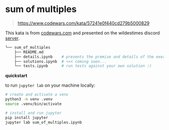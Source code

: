# sum of multiples

> https://www.codewars.com/kata/57241e0f440cd279b5000829

This kata is from [codewars.com](https://www.codewars.com)
and presented on the wildestimes discord [server](https://discord.gg/xWZFAmdJ).


```sh
└── sum_of_multiples
    ├── README.md
    ├── details.ipynb    # presents the premise and details of the exercise
    ├── solutions.ipynb  # <<< coming soon...
    └── tests.ipynb      # run tests against your own solution :)
```

**quickstart**

to run `jupyter lab` on your machine locally:

```sh
# create and activate a venv
python3 -m venv .venv
source .venv/bin/activate

# install and run jupyter
pip install jupyter
jupyter lab sum_of_multiples.ipynb
```
